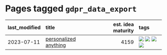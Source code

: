 # Pages tagged `gdpr_data_export`

|last_modified|title|est. idea maturity|tags
|:---|:---|---:|:---|
|2023-07-11|[personalized anything](../personalized_anything.md)|4159|[![](https://img.shields.io/badge/tag-gdpr_data_export-d7de4b)](../tags/gdpr_data_export.md) [![](https://img.shields.io/badge/tag-llm-0e5ec)](../tags/llm.md) [![](https://img.shields.io/badge/tag-personalization-e54ba1)](../tags/personalization.md) [![](https://img.shields.io/badge/tag-productivity-426a5f)](../tags/productivity.md)|